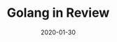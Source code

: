 ---
layout: post
title: "Golang in Review"
description: "Bahasa pemrograman yang sedang naik daun, sangat powerful dan akan tersedia dimana-mana. Para programmernya sedang banyak dicari, sehingga "
date: 2020-01-30
categories: 'in-review'
inreview: true
tags: [technology, programmming, go, in-review]
permalink: /golang
comments: true
share: true
hidden: true
---